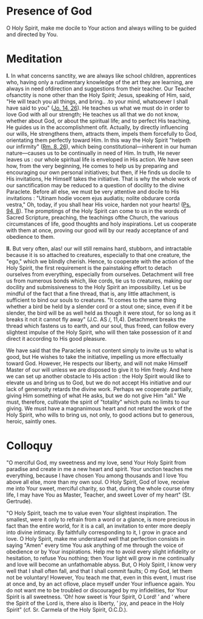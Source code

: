 # Presence of God

O Holy Spirit, make me docile to Your action and always willing to be guided and directed by You.

# Meditation

**I.** In what concerns sanctity, we are always like school children, apprentices who, having only a rudimentary knowledge of the art they are learning, are always in need ofdirection and suggestions from their teacher. Our Teacher ofsanctity is none other than the Holy Spirit; Jesus, speaking of Him, said, "He will teach you all things, and bring.. .to your mind, whatsoever I shall have said to you" ([Jo. 14, 26](https://vulgata.online/bible/Jo.14?ed=DR2&vfn=DR2.Jo.14.26:vs)). He teaches us what we must do in order to love God with all our strength; He teaches us all that we do not know, whether about God, or about the spiritual life; and to perfect His teaching, He guides us in the accomplishment ofit. Actually, by directly influencing our wills, He strengthens them, attracts them, impels them forcefully to God, orientating them perfectly toward Him. In this way the Holy Spirit "helpeth our infirmity" ([Rm. 8, 26](https://vulgata.online/bible/Rm.8?ed=DR2&vfn=DR2.Rm.8.26:vs)), which being constitutional—inherent in our human nature—causes us to be continually in need of Him. In truth, He never leaves us : our whole spiritual life is enveloped in His action. We have seen how, from the very beginning, He comes to help us by preparing and encouraging our own personal initiatives; but then, if He finds us docile to His invitations, He Himself takes the initiative. That is why the whole work of our sanctification may be reduced to a question of docility to the divine Paraclete. Before all else, we must be very attentive and docile to His invitations : "Utinam hodie vocem ejus audiatis; nolite obdurare corda vestra," Oh, today, if you shall hear His voice, harden not your hearts! ([Ps. 94, 8](https://vulgata.online/bible/Ps.94?ed=DR2&vfn=DR2.Ps.94.8:vs)). The promptings of the Holy Spirit can come to us in the words of Sacred Scripture, preaching, the teachings ofthe Church, the various circumstances of life, good thoughts and holy inspirations. Let us cooperate with them at once, proving our good will by our ready acceptance of and obedience to them.

**II.** But very often, alas! our will still remains hard, stubborn, and intractable because it is so attached to creatures, especially to that one creature, the "ego," which we blindly cherish. Hence, to cooperate with the action of the Holy Spirit, the first requirement is the painstaking effort to detach ourselves from everything, especially from ourselves. Detachment will free us from numerous bonds which, like cords, tie us to creatures, making our docility and submissiveness to the Holy Spirit an impossibility. Let us be mindful of the fact that a fine thread, that is, any little attachment, is sufficient to bind our souls to creatures. "It comes to the same thing whether a bird be held by a slender cord or a stout one; since, even if it be slender, the bird will be as well held as though it were stout, for so long as it breaks it not it cannot fly away" (J.C. AS /, 11,4). Detachment breaks the thread which fastens us to earth, and our soul, thus freed, can follow every slightest impulse of the Holy Spirit, who will then take possession of it and direct it according to His good pleasure.

We have said that the Paraclete is not content simply to invite us to what is good, but He wishes to take the initiative, impelling us more effectually toward God. However, He respects our liberty, and will not make Himself Master of our will unless we are disposed to give it to Him freely. And here we can set up another obstacle to His action : the Holy Spirit would like to elevate us and bring us to God, but we do not accept His initiative and our lack of generosity retards the divine work. Perhaps we cooperate partially, giving Him something of what He asks, but we do not give Him "all." We must, therefore, cultivate the spirit of "totality" which puts no limits to our giving. We must have a magnanimous heart and not retard the work of the Holy Spirit, who wills to bring us, not only, to good actions but to generous, heroic, saintly ones.

# Colloquy

"O merciful God, my sweetness and my love, send Your Holy Spirit from paradise and create in me a new heart and spirit. Your unction teaches me everything, because I have chosen You among thousands and I love You above all else, more than my own soul. O Holy Spirit, God of love, receive me into Your sweet, merciful charity, so that, during the whole course ofmy life, I may have You as Master, Teacher, and sweet Lover of my heart" (St. Gertrude).

"O Holy Spirit, teach me to value even Your slightest inspiration. The smallest, were it only to refrain from a word or a glance, is more precious in fact than the entire world, for it is a call, an invitation to enter more deeply into divine intimacy. By faithfully corresponding to it, I grow in grace and love. O Holy Spirit, make me understand well that perfection consists in saying "Amen" every time You ask anything of me through the voice of obedience or by Your inspirations. Help me to avoid every slight infidelity or hesitation, to refuse You nothing; then Your light will grow in me continually and love will become an unfathomable abyss. But, O Holy Spirit, I know very well that I shall often fall, and that I shall commit faults; O my God, let them not be voluntary! However, You teach me that, even in this event, I must rise at once and, by an act oflove, place myself under Your influence again. You do not want me to be troubled or discouraged by my infidelities, for Your Spirit is all sweetness. ‘Oh! how sweet is Your Spirit, O Lord! ’ and ‘ where the Spirit of the Lord is, there also is liberty, ’ joy, and peace in the Holy Spirit" (cf. Sr. Carmela of the Holy Spirit, O.C.D.).
